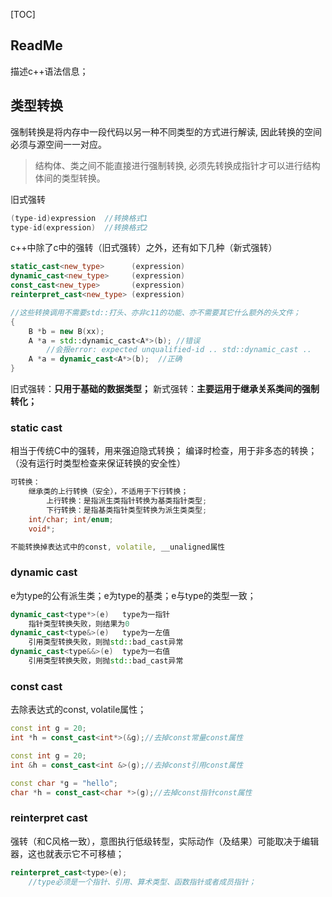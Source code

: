 [TOC]

## ReadMe
描述c++语法信息；


## 类型转换
强制转换是将内存中一段代码以另一种不同类型的方式进行解读, 因此转换的空间必须与源空间一一对应。

> 结构体、类之间不能直接进行强制转换, 必须先转换成指针才可以进行结构体间的类型转换。



旧式强转
```cpp
(type-id)expression  //转换格式1
type-id(expression)  //转换格式2
```
c++中除了c中的强转（旧式强转）之外，还有如下几种（新式强转）
```cpp
static_cast<new_type>      (expression)
dynamic_cast<new_type>     (expression) 
const_cast<new_type>       (expression) 
reinterpret_cast<new_type> (expression)

//这些转换调用不需要std::打头、亦非c11的功能、亦不需要其它什么额外的头文件；
{
	B *b = new B(xx);
	A *a = std::dynamic_cast<A*>(b); //错误
		//会报error: expected unqualified-id .. std::dynamic_cast ..
	A *a = dynamic_cast<A*>(b);  //正确
}
```

旧式强转：**只用于基础的数据类型；**
新式强转：**主要运用于继承关系类间的强制转化；**

### static cast

相当于传统C中的强转，用来强迫隐式转换；
编译时检查，用于非多态的转换；（没有运行时类型检查来保证转换的安全性）

```cpp
可转换：
	继承类的上行转换（安全），不适用于下行转换；
		上行转换：是指派生类指针转换为基类指针类型; 
		下行转换：是指基类指针类型转换为派生类类型; 
	int/char; int/enum;
	void*;

不能转换掉表达式中的const, volatile, __unaligned属性
```

### dynamic cast

e为type的公有派生类；e为type的基类；e与type的类型一致；

```cpp
dynamic_cast<type*>(e)   type为一指针
	指针类型转换失败，则结果为0
dynamic_cast<type&>(e)   type为一左值
	引用类型转换失败，则抛std::bad_cast异常
dynamic_cast<type&&>(e)  type为一右值
	引用类型转换失败，则抛std::bad_cast异常
```

### const cast

去除表达式的const, volatile属性；

```cpp
const int g = 20;
int *h = const_cast<int*>(&g);//去掉const常量const属性

const int g = 20;
int &h = const_cast<int &>(g);//去掉const引用const属性

const char *g = "hello";
char *h = const_cast<char *>(g);//去掉const指针const属性
```

### reinterpret cast

强转（和C风格一致），意图执行低级转型，实际动作（及结果）可能取决于编辑器，这也就表示它不可移植；

```cpp
reinterpret_cast<type>(e);
	//type必须是一个指针、引用、算术类型、函数指针或者成员指针；
```

